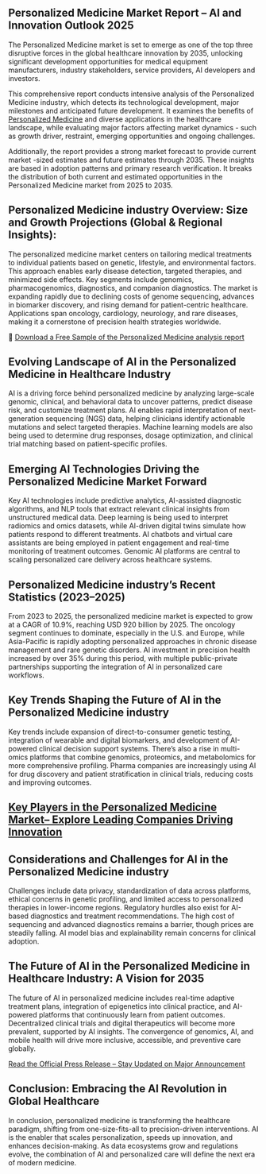 ## Personalized Medicine Market Report – AI and Innovation Outlook 2025

The Personalized Medicine market is set to emerge as one of the top three disruptive forces in the global healthcare innovation by 2035, unlocking significant development opportunities for medical equipment manufacturers, industry stakeholders, service providers, AI developers and investors.

This comprehensive report conducts intensive analysis of the Personalized Medicine industry, which detects its technological development, major milestones and anticipated future development. It examines the benefits of [Personalized Medicine](https://www.marketresearchfuture.com/reports/personalized-medicine-market-2937) and diverse applications in the healthcare landscape, while evaluating major factors affecting market dynamics - such as growth driver, restraint, emerging opportunities and ongoing challenges.

Additionally, the report provides a strong market forecast to provide current market -sized estimates and future estimates through 2035. These insights are based in adoption patterns and primary research verification. It breaks the distribution of both current and estimated opportunities in the Personalized Medicine market from 2025 to 2035.

## Personalized Medicine industry Overview: Size and Growth Projections (Global & Regional Insights):

The personalized medicine market centers on tailoring medical treatments to individual patients based on genetic, lifestyle, and environmental factors. This approach enables early disease detection, targeted therapies, and minimized side effects. Key segments include genomics, pharmacogenomics, diagnostics, and companion diagnostics. The market is expanding rapidly due to declining costs of genome sequencing, advances in biomarker discovery, and rising demand for patient-centric healthcare. Applications span oncology, cardiology, neurology, and rare diseases, making it a cornerstone of precision health strategies worldwide.

🎯 [Download a Free Sample of the Personalized Medicine analysis report](https://www.marketresearchfuture.com/sample_request/2937)

## Evolving Landscape of AI in the Personalized Medicine in Healthcare Industry

AI is a driving force behind personalized medicine by analyzing large-scale genomic, clinical, and behavioral data to uncover patterns, predict disease risk, and customize treatment plans. AI enables rapid interpretation of next-generation sequencing (NGS) data, helping clinicians identify actionable mutations and select targeted therapies. Machine learning models are also being used to determine drug responses, dosage optimization, and clinical trial matching based on patient-specific profiles.

## Emerging AI Technologies Driving the Personalized Medicine Market Forward

Key AI technologies include predictive analytics, AI-assisted diagnostic algorithms, and NLP tools that extract relevant clinical insights from unstructured medical data. Deep learning is being used to interpret radiomics and omics datasets, while AI-driven digital twins simulate how patients respond to different treatments. AI chatbots and virtual care assistants are being employed in patient engagement and real-time monitoring of treatment outcomes. Genomic AI platforms are central to scaling personalized care delivery across healthcare systems.

## Personalized Medicine industry’s Recent Statistics (2023–2025)

From 2023 to 2025, the personalized medicine market is expected to grow at a CAGR of 10.9%, reaching USD 920 billion by 2025. The oncology segment continues to dominate, especially in the U.S. and Europe, while Asia-Pacific is rapidly adopting personalized approaches in chronic disease management and rare genetic disorders. AI investment in precision health increased by over 35% during this period, with multiple public-private partnerships supporting the integration of AI in personalized care workflows.

## Key Trends Shaping the Future of AI in the Personalized Medicine industry

Key trends include expansion of direct-to-consumer genetic testing, integration of wearable and digital biomarkers, and development of AI-powered clinical decision support systems. There’s also a rise in multi-omics platforms that combine genomics, proteomics, and metabolomics for more comprehensive profiling. Pharma companies are increasingly using AI for drug discovery and patient stratification in clinical trials, reducing costs and improving outcomes.

## [Key Players in the Personalized Medicine Market– Explore Leading Companies Driving Innovation](https://www.marketresearchfuture.com/reports/personalized-medicine-market/companies)

## Considerations and Challenges for AI in the Personalized Medicine industry

Challenges include data privacy, standardization of data across platforms, ethical concerns in genetic profiling, and limited access to personalized therapies in lower-income regions. Regulatory hurdles also exist for AI-based diagnostics and treatment recommendations. The high cost of sequencing and advanced diagnostics remains a barrier, though prices are steadily falling. AI model bias and explainability remain concerns for clinical adoption.

## The Future of AI in the Personalized Medicine in Healthcare Industry: A Vision for 2035

The future of AI in personalized medicine includes real-time adaptive treatment plans, integration of epigenetics into clinical practice, and AI-powered platforms that continuously learn from patient outcomes. Decentralized clinical trials and digital therapeutics will become more prevalent, supported by AI insights. The convergence of genomics, AI, and mobile health will drive more inclusive, accessible, and preventive care globally.

[Read the Official Press Release – Stay Updated on Major Announcement](https://www.marketresearchfuture.com/press-release/personalized-medicine-market)

## Conclusion: Embracing the AI Revolution in Global Healthcare

In conclusion, personalized medicine is transforming the healthcare paradigm, shifting from one-size-fits-all to precision-driven interventions. AI is the enabler that scales personalization, speeds up innovation, and enhances decision-making. As data ecosystems grow and regulations evolve, the combination of AI and personalized care will define the next era of modern medicine.